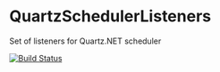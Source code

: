 # QuartzSchedulerListeners
Set of listeners for Quartz.NET scheduler

[![Build Status](https://travis-ci.org/mdmsua/QuartzSchedulerListeners.svg?branch=1.0.0)](https://travis-ci.org/mdmsua/QuartzSchedulerListeners)
